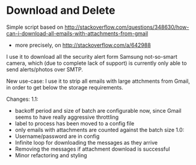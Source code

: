 # Download and Delete

Simple script based on http://stackoverflow.com/questions/348630/how-can-i-download-all-emails-with-attachments-from-gmail
- more precisely, on http://stackoverflow.com/a/642988

I use it to download all the security alert form Samsung not-so-smart camera, which (due to complete lack of support) is
currently only able to send alerts/photos over SMTP.

New use-case: I use it to strip all emails with large attchments from Gmail, in order to get below the storage requirements.

Changes:
1.1:
- backoff period and size of batch are configurable now, since Gmail seems to have really aggressive throttling
- label to process has been moved to a config file
- only emails with attachments are counted against the batch size
1.0:
- Username/password are in config
- Infinite loop for downloading the messages as they arrive
- Removing the messages if attachment download is successful
- Minor refactoring and styling
